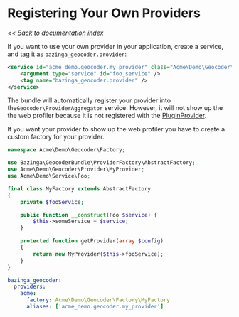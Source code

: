 # Registering Your Own Providers

*[<< Back to documentation index](/Resources/doc/index.md)*

If you want to use your own provider in your application, create a service, and tag it as `bazinga_geocoder.provider`:

```xml
<service id="acme_demo.geocoder.my_provider" class="Acme\Demo\Geocoder\Provider\MyProvider">
    <argument type="service" id="foo_service" />
    <tag name="bazinga_geocoder.provider" />
</service>
```

The bundle will automatically register your provider into the`Geocoder\ProviderAggregator` service. However, it will not
show up the the web profiler because it is not registered with the [PluginProvider](/Resources/doc/plugins.md).

If you want your provider to show up the web profiler you have to create a custom factory for your provider.

```php
namespace Acme\Demo\Geocoder\Factory;

use Bazinga\GeocoderBundle\ProviderFactory\AbstractFactory;
use Acme\Demo\Geocoder\Provider\MyProvider;
use Acme\Demo\Service\Foo;

final class MyFactory extends AbstractFactory
{
    private $fooService;

    public function __construct(Foo $service) {
        $this->someService = $service;
    }

    protected function getProvider(array $config)
    {
        return new MyProvider($this->fooService);
    }
}
```

```yaml
bazinga_geocoder:
  providers:
    acme:
      factory: Acme\Demo\Geocoder\Factory\MyFactory
      aliases: ['acme_demo.geocoder.my_provider']
```
